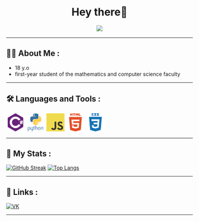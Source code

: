 <h1 align="center">Hey there👋</h1>
<div id="header" align="center">
  <img src="https://user-images.githubusercontent.com/114468575/204333140-77d22b90-36da-48b0-8b3d-9f568df783fd.gif" width="500"/>
</div>

<hr>

## 👨‍💻 About Me :
- 18 y.o
- first-year student of the mathematics and computer science faculty

<hr>

## 🛠️ Languages and Tools :

<div id="tools"> 
  <img src="https://github.com/devicons/devicon/blob/master/icons/csharp/csharp-plain.svg" alt="C#" width="50" height="50"/>
  <img src="https://github.com/devicons/devicon/blob/master/icons/python/python-original-wordmark.svg" alt="Python" width="50" height="50"/>
  <img src="https://github.com/devicons/devicon/blob/master/icons/javascript/javascript-original.svg" alt="JavaScript" width="50" height="50"/>
  <img src="https://github.com/devicons/devicon/blob/master/icons/html5/html5-plain-wordmark.svg" alt="HTML" width="50" height="50"/>
  <img src="https://github.com/devicons/devicon/blob/master/icons/css3/css3-plain-wordmark.svg" alt="CSS" width="50" height="50"/> 
</div>

  <hr>
  
 ## 🎯 My Stats :
 [![GitHub Streak](http://github-readme-streak-stats.herokuapp.com?user=dlaliev&theme=dark&background=000000)](https://git.io/streak-stats)
 [![Top Langs](https://github-readme-stats.vercel.app/api/top-langs/?username=dlaliev&layout=compact&theme=vision-friendly-dark)](https://github.com/anuraghazra/github-readme-stats)
  
  
<hr>

## 🔗 Links :

<div id="links">
  <a href="https://vk.com/d_laliev">
    <img src="" alt="VK"/>
  </a>
</div>


<hr>

  
  
  
  
  
  
  
  
  



